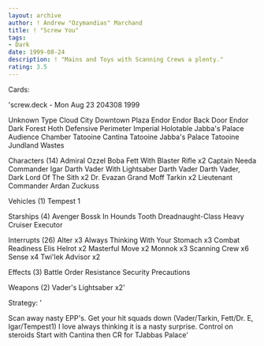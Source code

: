 ```yaml
---
layout: archive
author: ! Andrew "Ozymandias" Marchand
title: ! "Screw You"
tags:
- Dark
date: 1999-08-24
description: ! "Mains and Toys with Scanning Crews a plenty."
rating: 3.5
---
```

Cards: 

'screw.deck - Mon Aug 23 204308 1999


Unknown Type
Cloud City Downtown Plaza
Endor
Endor Back Door
Endor Dark Forest
Hoth Defensive Perimeter
Imperial Holotable
Jabba's Palace Audience Chamber
Tatooine Cantina
Tatooine Jabba's Palace
Tatooine Jundland Wastes

Characters (14)
Admiral Ozzel
Boba Fett With Blaster Rifle  x2
Captain Needa
Commander Igar
Darth Vader With Lightsaber
Darth Vader
Darth Vader, Dark Lord Of The Sith  x2
Dr. Evazan
Grand Moff Tarkin  x2
Lieutenant Commander Ardan
Zuckuss

Vehicles (1)
Tempest 1

Starships (4)
Avenger
Bossk In Hounds Tooth
Dreadnaught-Class Heavy Cruiser
Executor

Interrupts (26)
Alter  x3
Always Thinking With Your Stomach  x3
Combat Readiness
Elis Helrot  x2
Masterful Move	x2
Monnok	x3
Scanning Crew  x6
Sense  x4
Twi'lek Advisor  x2

Effects (3)
Battle Order
Resistance
Security Precautions

Weapons (2)
Vader's Lightsaber  x2'

Strategy: '

Scan away nasty EPP's. Get your hit squads down
(Vader/Tarkin, Fett/Dr. E, Igar/Tempest1) I love always
thinking it is a nasty surprise. Control on steroids Start with Cantina then CR for TJabbas Palace'